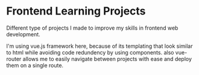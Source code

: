 # Frontend Learning Projects

Different type of projects I made to improve my skills in frontend web development.

I'm using vue.js framework here, because of its templating that look similar to html while avoiding code redundency by using components. also vue-router allows me to easily navigate between projects with ease and deploy them on a single route.

